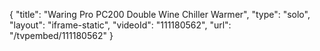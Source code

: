 {
    "title": "Waring Pro PC200 Double Wine Chiller Warmer",
    "type": "solo",
    "layout": "iframe-static",
    "videoId": "111180562",
    "url": "\/tvpembed\/111180562"
}